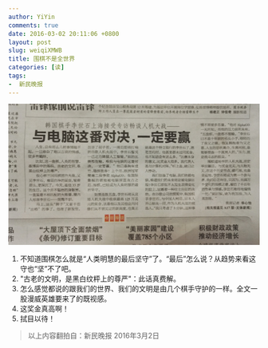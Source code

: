```yaml
---
author: YiYin
comments: true
date: 2016-03-02 20:11:06 +0800
layout: post
slug: weiqiXMWB
title: 围棋不是全世界
categories: [读]
tags:
-  新民晚报
---
```

![](/public/images/newspaper/weiqi.jpg)
 
1. 不知道围棋怎么就是“人类明慧的最后坚守”了。“最后”怎么说？从趋势来看这守也“坚”不了吧。
2. "古老的文明，是黑白纹枰上的尊严"：此话真费解。
3. 怎么感觉都说的跟我们的世界、我们的文明是由几个棋手守护的一样。全文一股漫威英雄要来了的既视感。
4. 这奖金真高啊！
5. 拭目以待！

<div class="quote"> <blockquote>
    	以上内容翻拍自：新民晚报 2016年3月2日</a>
    </blockquote>
</div>
